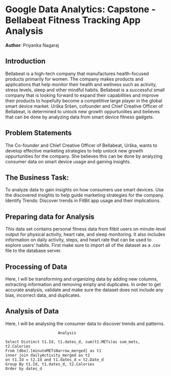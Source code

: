 # **Google Data Analytics: Capstone - Bellabeat Fitness Tracking App Analysis**

**Author**: Priyanka Nagaraj

## **Introduction**

Bellabeat is a high-tech company that manufactures health-focused products primarily for women. The company makes products and applications that help monitor their health and wellness 
such as activity, stress levels, sleep and other mindful habits. Bellabeat is a successful small company that is looking forward to expand their capabilities and improve their products to
hopefully become a competitive large player in the global smart device market. Urška Sršen, cofounder and Chief Creative Officer of Bellabeat, is determined to unlock new growth oppurtunities and 
believes that can be done by analyzing data from smart device fitness gadgets.

## **Problem Statements**

The Co-founder and Chief Creative Officer of Bellabeat, Urška, wants to develop effective marketing strategies to help unlock new growth oppurtunities for the company. 
She believes this can be done by analyzing consumer data on smart device usage and gaining insights.

## **The Business Task:**

To analyze data to gain insights on how consumers use smart devices.
Use the discovered insights to help guide marketing strategies for the company.
Identify Trends: Discover trends in FitBit app usage and their implications.

## **Preparing data for Analysis**

This data set contains personal fitness data from fitbit users on minute-level output for physical activity, heart rate, and sleep monitoring. 
It also includes information on daily activity, steps, and heart rate that can be used to explore users’ habits. 
First make sure to import all of the dataset as a .csv file to the database server. 

## **Processing of Data**

Here, I will be transforming and organizing data by adding new columns, extracting information and removing empty and duplicates.
In order to get accurate analysis, validate and make sure the dataset does not include any bias, incorrect data, and duplicates.


## **Analysis of Data**

Here, I will be analysing the consumer data to discover trends and patterns.
                                                  
```
                       Analysis

Select Distinct t1.Id, t1.dates_d, sum(t1.METs)as sum_mets, t2.Calories
From [dbo].[minuteMETsNarrow_merged] as t1
inner join dailyActivity_merged as t2
on t1.Id = t2.Id and t1.dates_d = t2.Date_d
Group By t1.Id, t1.dates_d, t2.Calories
Order by dates_d

```
